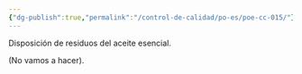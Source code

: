 ```yaml
---
{"dg-publish":true,"permalink":"/control-de-calidad/po-es/poe-cc-015/"}
---
```


Disposición de residuos del aceite esencial.

(No vamos a hacer).